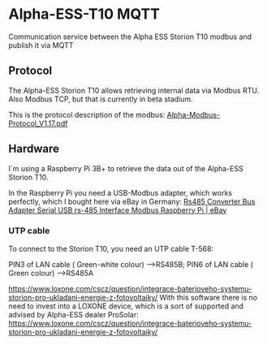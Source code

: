 # Alpha-ESS-T10 MQTT

Communication service between the Alpha ESS Storion T10 modbus and publish it via MQTT

## Protocol

The Alpha-ESS Storion T10 allows retrieving internal data via Modbus RTU. Also Modbus TCP, but that is currently in beta stadium.

This is the protocol description of the modbus: [Alpha-Modbus-Protocol_V1.17.pdf](https://github.com/wooni005/alpha-ess-modbus_mqtt/blob/main/Alpha-Modbus-Protocol_V1.17.pdf)

## Hardware

I´m using a Raspberry Pi 3B+ to retrieve the data out of the Alpha-ESS Storion T10.

In the Raspberry Pi you need a USB-Modbus adapter, which works perfectly, which I bought here via eBay in Germany: [Rs485 Converter Bus Adapter Serial USB rs-485 Interface Modbus Raspberry Pi | eBay](https://www.ebay.com/itm/RS485-Konverter-Bus-Adapter-Seriell-USB-RS-485-Schnittstelle-Modbus-Raspberry-Pi/252784174363)

### UTP cable

To connect to the Storion T10, you need an UTP cable T-568:







 PIN3 of LAN cable ( Green-white colour)
-->RS485B; PIN6 of LAN cable ( Green colour) -->RS485A

https://www.loxone.com/cscz/question/integrace-baterioveho-systemu-storion-pro-ukladani-energie-z-fotovoltaiky/
With this software there is no need to invest into a LOXONE device, which is a sort of supported and advised by Alpha-ESS dealer ProSolar: https://www.loxone.com/cscz/question/integrace-baterioveho-systemu-storion-pro-ukladani-energie-z-fotovoltaiky/